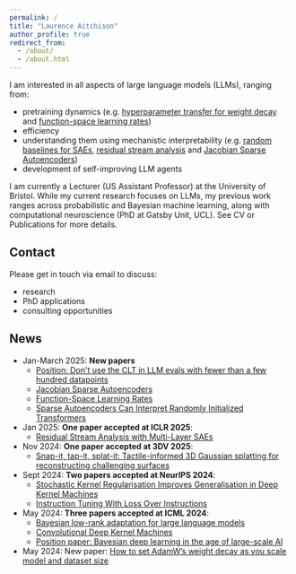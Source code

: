 ```yaml
---
permalink: /
title: "Laurence Aitchison"
author_profile: true
redirect_from: 
  - /about/
  - /about.html
---
```


I am interested in all aspects of large language models (LLMs), ranging from: 
- pretraining dynamics (e.g. [hyperparameter transfer for weight decay](https://arxiv.org/abs/2405.13698) and [function-space learning rates](https://arxiv.org/abs/2502.17405))
- efficiency
- understanding them using mechanistic interpretability (e.g. [random baselines for SAEs](https://arxiv.org/abs/2502.18147), [residual stream analysis](https://arxiv.org/abs/2409.04185) and [Jacobian Sparse Autoencoders](https://arxiv.org/abs/2502.18147))
- development of self-improving LLM agents

I am currently a Lecturer (US Assistant Professor) at the University of Bristol.
While my current research focuses on LLMs, my previous work ranges across probabilistic and Bayesian machine learning, along with computational neuroscience (PhD at Gatsby Unit, UCL).  See CV or Publications for more details.

## Contact

Please get in touch via email to discuss:
* research
* PhD applications
* consulting opportunities

## News

- Jan-March 2025: **New papers**
  - [Position: Don't use the CLT in LLM evals with fewer than a few hundred datapoints](https://arxiv.org/abs/2503.01747)
  - [Jacobian Sparse Autoencoders](https://arxiv.org/abs/2502.18147)
  - [Function-Space Learning Rates](https://arxiv.org/abs/2502.17405)
  - [Sparse Autoencoders Can Interpret Randomly Initialized Transformers](https://arxiv.org/abs/2501.17727)
- Jan 2025: **One paper accepted at ICLR 2025**: 
  - [Residual Stream Analysis with Multi-Layer SAEs](https://arxiv.org/abs/2409.04185)
- Nov 2024: **One paper accepted at 3DV 2025**:
  - [Snap-it, tap-it, splat-it: Tactile-informed 3D Gaussian splatting for reconstructing challenging surfaces](https://arxiv.org/abs/2403.20275)
- Sept 2024: **Two papers accepted at NeurIPS 2024**:
  - [Stochastic Kernel Regularisation Improves Generalisation in Deep Kernel Machines](https://arxiv.org/abs/2410.06171)
  - [Instruction Tuning With Loss Over Instructions](https://arxiv.org/abs/2405.14394)
- May 2024: **Three papers accepted at ICML 2024**:
  - [Bayesian low-rank adaptation for large language models](https://arxiv.org/abs/2308.13111)
  - [Convolutional Deep Kernel Machines](https://arxiv.org/abs/2309.09814)
  - [Position paper: Bayesian deep learning in the age of large-scale AI](https://arxiv.org/abs/2402.00809)
- May 2024: New paper: [How to set AdamW’s weight decay as you scale model and dataset size](https://arxiv.org/abs/2405.13698)
